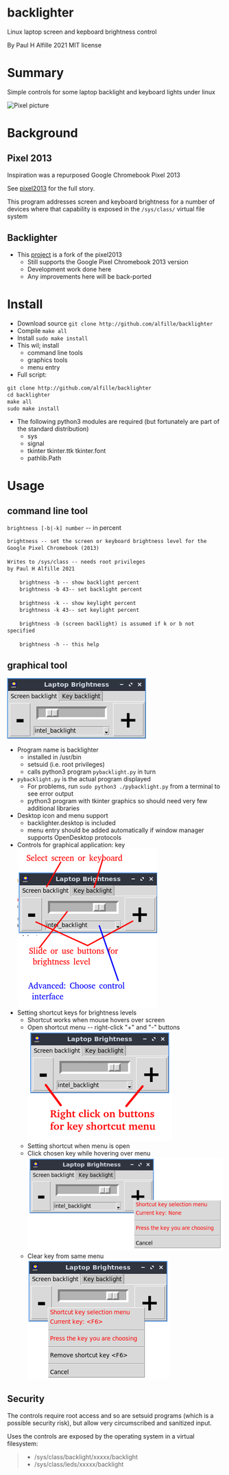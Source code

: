 # backlighter
Linux laptop screen and kepboard brightness control

By Paul H Alfille 2021
MIT license

# Summary
Simple controls for some laptop backlight and keyboard lights under linux

![Pixel picture](https://upload.wikimedia.org/wikipedia/commons/6/63/Chromebook_Pixel_%28WiFi%29_open.JPG)

# Background

## Pixel 2013
Inspiration was a repurposed Google Chromebook Pixel 2013

See [pixel2013](https://github.com/alfille/pixel2013) for the full story.

This program addresses screen and keyboard brightness for a number of devices where that capability is exposed in the `/sys/class/` virtual file system

## Backlighter
* This [project](https://github.com/alfille/backlighter) is a fork of the pixel2013
  * Still supports the Google Pixel Chromebook 2013 version
  * Development work done here
  * Any improvements here will be back-ported

# Install
* Download source `git clone http://github.com/alfille/backlighter`
* Compile `make all`
* Install `sudo make install`
* This wil; install
  * command line tools
  * graphics tools
  * menu entry 	
* Full script:

```
git clone http://github.com/alfille/backlighter
cd backlighter
make all
sudo make install
```
* The following python3 modules are required (but fortunately are part of the standard distribution)
  * sys
  * signal
  * tkinter tkinter.ttk tkinter.font
  * pathlib.Path

# Usage
## command line tool
`brightness [-b|-k] number` -- in percent

```
brightness -- set the screen or keyboard brightness level for the Google Pixel Chromebook (2013)

Writes to /sys/class -- needs root privileges
by Paul H Alfille 2021

	brightness -b -- show backlight percent
	brightness -b 43-- set backlight percent

	brightness -k -- show keylight percent
	brightness -k 43-- set keylight percent

	brightness -b (screen backlight) is assumed if k or b not specified

	brightness -h -- this help
```
## graphical tool

![backlighter](screen.jpg)

* Program name is backlighter
  * installed in /usr/bin
  * setsuid (i.e. root privileges)
  * calls python3 program `pybacklight.py` in turn
* `pybacklight.py` is the actual program displayed 
  * For problems, run `sudo python3 ./pybacklight.py` from a terminal to see error output
  * python3 program with tkinter graphics so should need very few additional libraries
* Desktop icon and menu support
  * backlighter.desktop is included
  * menu entry should be added automatically if window manager supports OpenDesktop protocols
* Controls for graphical application: key 
![Backlighter controls](annotated.png)
* Setting shortcut keys for brightness levels
  * Shortcut works when mouse hovers over screen
  * Open shortcut menu -- right-click "+" and "-" buttons
![right click](rightclick.png)
  * Setting shortcut when menu is open
  * Click chosen key while hovering over menu
![Shortcut menu](shortcut.png)  
  * Clear key from same menu
![Clear shortcut](clear.png)

## Security
The controls require root access and so are setsuid programs (which is a possible security risk), but allow very circumscribed and sanitized input.

Uses the controls are exposed by the operating system in a virtual filesystem:
> * /sys/class/backlight/xxxxx/backlight
> * /sys/class/leds/xxxxx/backlight

